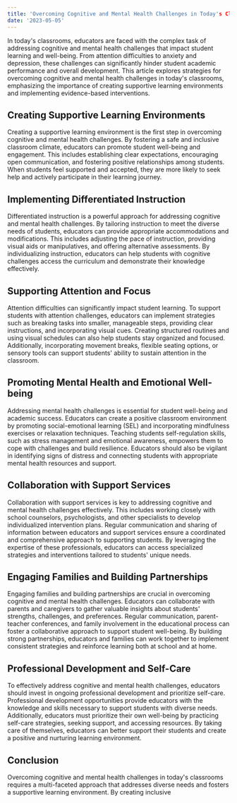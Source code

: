 ```yaml
---
title: 'Overcoming Cognitive and Mental Health Challenges in Today's Classrooms'
date: '2023-05-05'
---
```


In today's classrooms, educators are faced with the complex task of addressing cognitive and mental health challenges that impact student learning and well-being. From attention difficulties to anxiety and depression, these challenges can significantly hinder student academic performance and overall development. This article explores strategies for overcoming cognitive and mental health challenges in today's classrooms, emphasizing the importance of creating supportive learning environments and implementing evidence-based interventions.

## Creating Supportive Learning Environments

Creating a supportive learning environment is the first step in overcoming cognitive and mental health challenges. By fostering a safe and inclusive classroom climate, educators can promote student well-being and engagement. This includes establishing clear expectations, encouraging open communication, and fostering positive relationships among students. When students feel supported and accepted, they are more likely to seek help and actively participate in their learning journey.

## Implementing Differentiated Instruction

Differentiated instruction is a powerful approach for addressing cognitive and mental health challenges. By tailoring instruction to meet the diverse needs of students, educators can provide appropriate accommodations and modifications. This includes adjusting the pace of instruction, providing visual aids or manipulatives, and offering alternative assessments. By individualizing instruction, educators can help students with cognitive challenges access the curriculum and demonstrate their knowledge effectively.

## Supporting Attention and Focus

Attention difficulties can significantly impact student learning. To support students with attention challenges, educators can implement strategies such as breaking tasks into smaller, manageable steps, providing clear instructions, and incorporating visual cues. Creating structured routines and using visual schedules can also help students stay organized and focused. Additionally, incorporating movement breaks, flexible seating options, or sensory tools can support students' ability to sustain attention in the classroom.

## Promoting Mental Health and Emotional Well-being

Addressing mental health challenges is essential for student well-being and academic success. Educators can create a positive classroom environment by promoting social-emotional learning (SEL) and incorporating mindfulness exercises or relaxation techniques. Teaching students self-regulation skills, such as stress management and emotional awareness, empowers them to cope with challenges and build resilience. Educators should also be vigilant in identifying signs of distress and connecting students with appropriate mental health resources and support.

## Collaboration with Support Services

Collaboration with support services is key to addressing cognitive and mental health challenges effectively. This includes working closely with school counselors, psychologists, and other specialists to develop individualized intervention plans. Regular communication and sharing of information between educators and support services ensure a coordinated and comprehensive approach to supporting students. By leveraging the expertise of these professionals, educators can access specialized strategies and interventions tailored to students' unique needs.

## Engaging Families and Building Partnerships

Engaging families and building partnerships are crucial in overcoming cognitive and mental health challenges. Educators can collaborate with parents and caregivers to gather valuable insights about students' strengths, challenges, and preferences. Regular communication, parent-teacher conferences, and family involvement in the educational process can foster a collaborative approach to support student well-being. By building strong partnerships, educators and families can work together to implement consistent strategies and reinforce learning both at school and at home.

## Professional Development and Self-Care

To effectively address cognitive and mental health challenges, educators should invest in ongoing professional development and prioritize self-care. Professional development opportunities provide educators with the knowledge and skills necessary to support students with diverse needs. Additionally, educators must prioritize their own well-being by practicing self-care strategies, seeking support, and accessing resources. By taking care of themselves, educators can better support their students and create a positive and nurturing learning environment.

## Conclusion

Overcoming cognitive and mental health challenges in today's classrooms requires a multi-faceted approach that addresses diverse needs and fosters a supportive learning environment. By creating inclusive
